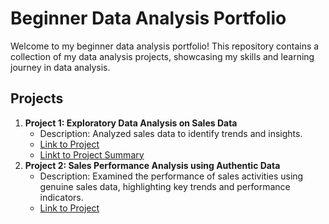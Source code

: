 # Beginner Data Analysis Portfolio

Welcome to my beginner data analysis portfolio! This repository contains a collection of my data analysis projects, showcasing my skills and learning journey in data analysis.

## Projects

1. **Project 1: Exploratory Data Analysis on Sales Data**
   - Description: Analyzed sales data to identify trends and insights.
   - [Link to Project](MockSalesAnalysis/Sales.sql)
   - [Linkt to Project Summary](MockSalesAnalysis/SalesSummary.md)
2. **Project 2: Sales Performance Analysis using Authentic Data**
   - Description: Examined the performance of sales activities using genuine sales data, highlighting key trends and    performance indicators.
   - [Link to Project](AuthenticSalesAnalysis/RealSalesData.sql)
